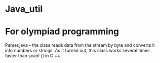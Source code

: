 # Java_util
# For olympiad programming

Parser.java - the class reads data from the stream by byte and converts it into numbers or strings. As it turned out, this class works several times faster than scanf () in C ++.
